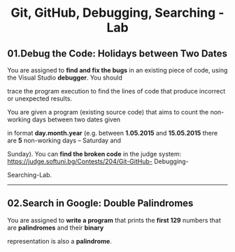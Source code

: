 # <p align="center"> Git, GitHub, Debugging, Searching - Lab <p>

## 01.**Debug the Code:** __Holidays between Two Dates__

You are assigned to **find and fix the bugs** in an existing piece of code, using the Visual Studio **debugger**. You should

trace the program execution to find the lines of code that produce incorrect or unexpected results.

You are given a program (existing source code) that aims to count the non-working days between two dates given

in format **day.month.year** (e.g. between __1.05.2015__ and __15.05.2015__ there are **5** non-working days – Saturday and

Sunday).
You can **find the broken code** in the judge system: https://judge.softuni.bg/Contests/204/Git-GitHub- Debugging-

Searching-Lab. 

---

## 02.**Search in Google:** __Double Palindromes__

You are assigned to **write a program** that prints the **first 129** numbers that are **palindromes** and their **binary**

representation is also a **palindrome**.